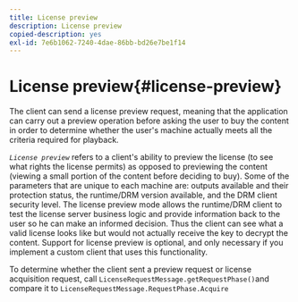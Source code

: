 ```yaml
---
title: License preview
description: License preview
copied-description: yes
exl-id: 7e6b1062-7240-4dae-86bb-bd26e7be1f14
---
```

# License preview{#license-preview}

The client can send a license preview request, meaning that the application can carry out a preview operation before asking the user to buy the content in order to determine whether the user's machine actually meets all the criteria required for playback.

*`License preview`* refers to a client's ability to preview the license (to see what rights the license permits) as opposed to previewing the content (viewing a small portion of the content before deciding to buy). Some of the parameters that are unique to each machine are: outputs available and their protection status, the runtime/DRM version available, and the DRM client security level. The license preview mode allows the runtime/DRM client to test the license server business logic and provide information back to the user so he can make an informed decision. Thus the client can see what a valid license looks like but would not actually receive the key to decrypt the content. Support for license preview is optional, and only necessary if you implement a custom client that uses this functionality.

To determine whether the client sent a preview request or license acquisition request, call `LicenseRequestMessage.getRequestPhase()`and compare it to `LicenseRequestMessage.RequestPhase.Acquire`
